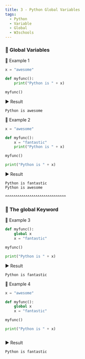 ```yaml
---
title: 3 - Python Global Variables
tags:
  - Python
  - Variable
  - Global
  - W3schools
---
```


### 💬 Global Variables

📝 Example 1

```python
x = "awesome"

def myfunc():
    print("Python is " + x)

myfunc()
```

▶️ Result

```
Python is awesome
```


📝 Example 2

```python
x = "awesome"

def myfunc():
    x = "fantastic"
    print("Python is " + x)

myfunc()

print("Python is " + x)

```

▶️ Result

```
Python is fantastic
Python is awesome
```

^^^^^^^^^^^^^^^^^^^^^^^^^^^^^^

### 💬  The global Keyword

📝 Example 3

```python
def myfunc():
    global x
    x = "fantastic"

myfunc()

print("Python is " + x)


```

▶️ Result

```
Python is fantastic
```


📝 Example 4

```python
x = "awesome"

def myfunc():
    global x
    x = "fantastic"

myfunc()

print("Python is " + x)



```

▶️ Result

```
Python is fantastic
```
